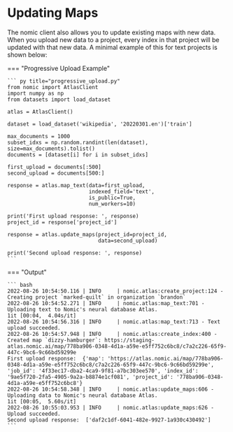 # Updating Maps
The nomic client also allows you to update existing maps with new data.
When you upload new data to a project, every index in that project will be updated with that new data.
A minimal example of this for text projects is shown below:

=== "Progressive Upload Example"

    ``` py title="progressive_upload.py"
    from nomic import AtlasClient
    import numpy as np
    from datasets import load_dataset
    
    atlas = AtlasClient()
    
    dataset = load_dataset('wikipedia', '20220301.en')['train']
    
    max_documents = 1000
    subset_idxs = np.random.randint(len(dataset), size=max_documents).tolist()
    documents = [dataset[i] for i in subset_idxs]
    
    first_upload = documents[:500]
    second_upload = documents[500:]
    
    response = atlas.map_text(data=first_upload,
                              indexed_field='text',
                              is_public=True,
                              num_workers=10)
    
    print('First upload response: ', response)
    project_id = response['project_id']
    
    response = atlas.update_maps(project_id=project_id,
                                 data=second_upload)
    
    print('Second upload response: ', response)
    ```

=== "Output"

    ``` bash
    2022-08-26 10:54:50.116 | INFO     | nomic.atlas:create_project:124 - Creating project `marked-quilt` in organization `brandon`
    2022-08-26 10:54:52.271 | INFO     | nomic.atlas:map_text:701 - Uploading text to Nomic's neural database Atlas.
    1it [00:04,  4.04s/it]
    2022-08-26 10:54:56.316 | INFO     | nomic.atlas:map_text:713 - Text upload succeeded.
    2022-08-26 10:54:57.948 | INFO     | nomic.atlas:create_index:400 - Created map `dizzy-hamburger`: https://staging-atlas.nomic.ai/map/778ba906-0348-4d1a-a59e-e5ff752c6bc8/c7a2c226-65f9-447c-9bc6-9c66bd59299e
    First upload response:  {'map': 'https://atlas.nomic.ai/map/778ba906-0348-4d1a-a59e-e5ff752c6bc8/c7a2c226-65f9-447c-9bc6-9c66bd59299e', 'job_id': '4f33ec17-dba2-4ca9-9f81-a7bc303ee570', 'index_id': '9ae5f720-2fa5-4905-9a2a-b8874e1cf081', 'project_id': '778ba906-0348-4d1a-a59e-e5ff752c6bc8'}
    2022-08-26 10:54:58.348 | INFO     | nomic.atlas:update_maps:606 - Uploading data to Nomic's neural database Atlas.
    1it [00:05,  5.60s/it]
    2022-08-26 10:55:03.953 | INFO     | nomic.atlas:update_maps:626 - Upload succeeded.
    Second upload response:  ['daf2c1df-6041-482e-9927-1a930c430492']
    ```